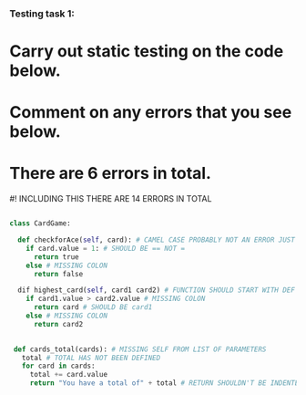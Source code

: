 ### Testing task 1:

# Carry out static testing on the code below.
# Comment on any errors that you see below.
# There are 6 errors in total. 
#! INCLUDING THIS THERE ARE 14 ERRORS IN TOTAL
```python

class CardGame:

  def checkforAce(self, card): # CAMEL CASE PROBABLY NOT AN ERROR JUST WRONG
    if card.value = 1: # SHOULD BE == NOT =
      return true
    else # MISSING COLON
      return false

  dif highest_card(self, card1 card2) # FUNCTION SHOULD START WITH DEF NOT DIF -- MISSING COMMA BETWEEN card1 AND card2 -- MISSING COLON AT END OF FUNCTION DEFINITION
    if card1.value > card2.value # MISSING COLON
      return card # SHOULD BE card1
    else # MISSING COLON
      return card2
 

 def cards_total(cards): # MISSING SELF FROM LIST OF PARAMETERS
   total # TOTAL HAS NOT BEEN DEFINED
   for card in cards:
     total += card.value
     return "You have a total of" + total # RETURN SHOULDN'T BE INDENTED TO WORK AS REQUESTED -- MISSING SPACE AT END OF SENTENCE -- TOTAL NEEDS TO BE CONVERTED TO A STRING


```
